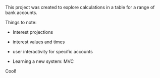 This project was created to explore calculations in a table for a range of bank accounts. 

Things to note:
- Interest projections
- interest values and times
- user interactivity for specific accounts

- Learning a new system: MVC

Cool! 

